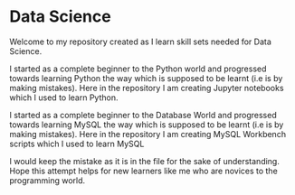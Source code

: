 #  Data Science

Welcome to my repository created as I learn skill sets needed for Data Science. 

I started as a complete beginner to the Python world and progressed towards learning Python the way which is supposed to be learnt (i.e is by making mistakes). Here in the repository I am creating Jupyter notebooks which I used to learn Python.

I started as a complete beginner to the Database World and progressed towards learning MySQL the way which is supposed to be learnt (i.e is by making mistakes). Here in the repository I am creating MySQL Workbench scripts which I used to learn MySQL

I would keep the mistake as it is in the file for the sake of understanding. Hope this attempt helps for new learners like me who are novices to the programming world.

